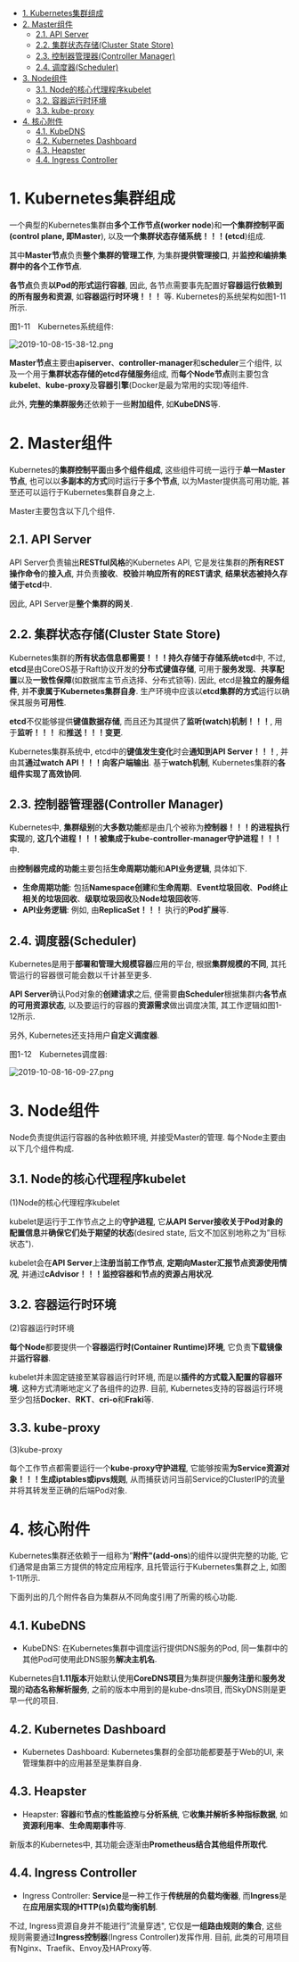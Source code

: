 
<!-- @import "[TOC]" {cmd="toc" depthFrom=1 depthTo=6 orderedList=false} -->

<!-- code_chunk_output -->

- [1. Kubernetes集群组成](#1-kubernetes集群组成)
- [2. Master组件](#2-master组件)
  - [2.1. API Server](#21-api-server)
  - [2.2. 集群状态存储(Cluster State Store)](#22-集群状态存储cluster-state-store)
  - [2.3. 控制器管理器(Controller Manager)](#23-控制器管理器controller-manager)
  - [2.4. 调度器(Scheduler)](#24-调度器scheduler)
- [3. Node组件](#3-node组件)
  - [3.1. Node的核心代理程序kubelet](#31-node的核心代理程序kubelet)
  - [3.2. 容器运行时环境](#32-容器运行时环境)
  - [3.3. kube-proxy](#33-kube-proxy)
- [4. 核心附件](#4-核心附件)
  - [4.1. KubeDNS](#41-kubedns)
  - [4.2. Kubernetes Dashboard](#42-kubernetes-dashboard)
  - [4.3. Heapster](#43-heapster)
  - [4.4. Ingress Controller](#44-ingress-controller)

<!-- /code_chunk_output -->

# 1. Kubernetes集群组成

一个典型的Kubernetes集群由**多个工作节点(worker node**)和**一个集群控制平面(control plane, 即Master**), 以及**一个集群状态存储系统！！！(etcd**)组成. 

其中**Master节点**负责**整个集群的管理工作**, 为集群**提供管理接口**, 并**监控和编排集群中的各个工作节点**. 

**各节点**负责**以Pod的形式运行容器**, 因此, 各节点需要事先配置好**容器运行依赖到的所有服务和资源**, 如**容器运行时环境！！！** 等. Kubernetes的系统架构如图1-11所示. 

图1-11　Kubernetes系统组件:

![2019-10-08-15-38-12.png](./images/2019-10-08-15-38-12.png)

**Master节点**主要由**apiserver**、**controller\-manager**和**scheduler**三个组件, 以及一个用于**集群状态存储的etcd存储服务**组成, 而**每个Node节点**则主要包含**kubelet**、**kube\-proxy**及**容器引擎**(Docker是最为常用的实现)等组件. 

此外, **完整的集群服务**还依赖于一些**附加组件**, 如**KubeDNS**等. 

# 2. Master组件

Kubernetes的**集群控制平面**由**多个组件组成**, 这些组件可统一运行于**单一Master节点**, 也可以以**多副本的方式**同时运行于**多个节点**, 以为Master提供高可用功能, 甚至还可以运行于Kubernetes集群自身之上. 

Master主要包含以下几个组件. 

## 2.1. API Server

API Server负责输出**RESTful风格**的Kubernetes API, 它是发往集群的**所有REST操作命令**的**接入点**, 并负责**接收**、**校验**并**响应所有的REST请求**, **结果状态被持久存储于etcd**中. 

因此, API Server是**整个集群的网关**. 

## 2.2. 集群状态存储(Cluster State Store)

Kubernetes集群的**所有状态信息都需要！！！持久存储于存储系统etcd**中, 不过, **etcd**是由CoreOS基于Raft协议开发的**分布式键值存储**, 可用于**服务发现**、**共享配置**以及**一致性保障**(如数据库主节点选择、分布式锁等). 因此, etcd是**独立的服务组件**, 并**不隶属于Kubernetes集群自身**. 生产环境中应该以**etcd集群的方式**运行以确保其服务**可用性**. 

**etcd**不仅能够提供**键值数据存储**, 而且还为其提供了**监听(watch)机制！！！**, 用于**监听！！！** 和**推送！！！变更**. 

Kubernetes集群系统中, etcd中的**键值发生变化**时会**通知到API Server！！！**, 并由其**通过watch API！！！向客户端输出**. 基于**watch机制**, Kubernetes集群的**各组件实现了高效协同**. 

## 2.3. 控制器管理器(Controller Manager)

Kubernetes中, **集群级别**的**大多数功能**都是由几个被称为**控制器！！！的进程执行实现**的, **这几个进程！！！被集成于kube\-controller\-manager守护进程！！！** 中. 

由**控制器完成的功能**主要包括**生命周期功能**和**API业务逻辑**, 具体如下. 

* **生命周期功能**: 包括**Namespace创建**和**生命周期**、**Event垃圾回收**、**Pod终止相关的垃圾回收**、**级联垃圾回收**及**Node垃圾回收**等. 
* **API业务逻辑**: 例如, 由**ReplicaSet！！！** 执行的**Pod扩展**等. 

## 2.4. 调度器(Scheduler)

Kubernetes是用于**部署和管理大规模容器**应用的平台, 根据**集群规模的不同**, 其托管运行的容器很可能会数以千计甚至更多. 

**API Server**确认Pod对象的**创建请求**之后, 便需要**由Scheduler**根据集群内**各节点的可用资源状态**, 以及要运行的容器的**资源需求**做出调度决策, 其工作逻辑如图1-12所示. 

另外, Kubernetes还支持用户**自定义调度器**. 

图1-12　Kubernetes调度器:

![2019-10-08-16-09-27.png](./images/2019-10-08-16-09-27.png)

# 3. Node组件

Node负责提供运行容器的各种依赖环境, 并接受Master的管理. 每个Node主要由以下几个组件构成. 

## 3.1. Node的核心代理程序kubelet

(1)Node的核心代理程序kubelet

kubelet是运行于工作节点之上的**守护进程**, 它**从API Server接收关于Pod对象的配置信息**并**确保它们处于期望的状态**(desired state, 后文不加区别地称之为”目标状态"). 

kubelet会在**API Server**上**注册当前工作节点**, **定期向Master汇报节点资源使用情况**, 并通过**cAdvisor！！！监控容器和节点的资源占用状况**. 

## 3.2. 容器运行时环境

(2)容器运行时环境

**每个Node**都要提供一个**容器运行时(Container Runtime)环境**, 它负责**下载镜像**并**运行容器**. 

kubelet并未固定链接至某容器运行时环境, 而是以**插件的方式载入配置的容器环境**. 这种方式清晰地定义了各组件的边界. 目前, Kubernetes支持的容器运行环境至少包括**Docker**、**RKT**、**cri\-o**和**Fraki**等. 

## 3.3. kube-proxy

(3)kube-proxy

每个工作节点都需要运行一个**kube-proxy守护进程**, 它能够按需**为Service资源对象！！！生成iptables或ipvs规则**, 从而捕获访问当前Service的ClusterIP的流量并将其转发至正确的后端Pod对象. 

# 4. 核心附件

Kubernetes集群还依赖于一组称为”**附件"(add\-ons**)的组件以提供完整的功能, 它们通常是由第三方提供的特定应用程序, 且托管运行于Kubernetes集群之上, 如图1-11所示. 

下面列出的几个附件各自为集群从不同角度引用了所需的核心功能. 

## 4.1. KubeDNS

* KubeDNS: 在Kubernetes集群中调度运行提供DNS服务的Pod, 同一集群中的其他Pod可使用此DNS服务**解决主机名**. 

Kubernetes自**1.11版本**开始默认使用**CoreDNS项目**为集群提供**服务注册**和**服务发现**的**动态名称解析服务**, 之前的版本中用到的是kube\-dns项目, 而SkyDNS则是更早一代的项目. 

## 4.2. Kubernetes Dashboard

* Kubernetes Dashboard: Kubernetes集群的全部功能都要基于Web的UI, 来管理集群中的应用甚至是集群自身. 

## 4.3. Heapster

* Heapster: **容器**和**节点**的**性能监控**与**分析系统**, 它**收集并解析多种指标数据**, 如**资源利用率**、**生命周期事件**等. 

新版本的Kubernetes中, 其功能会逐渐由**Prometheus结合其他组件所取代**. 

## 4.4. Ingress Controller

* Ingress Controller: **Service**是一种工作于**传统层的负载均衡器**, 而**Ingress**是在**应用层实现的HTTP(s)负载均衡机制**. 

不过, Ingress资源自身并不能进行”流量穿透", 它仅是**一组路由规则的集合**, 这些规则需要通过**Ingress控制器**(Ingress Controller)发挥作用. 目前, 此类的可用项目有Nginx、Traefik、Envoy及HAProxy等. 

